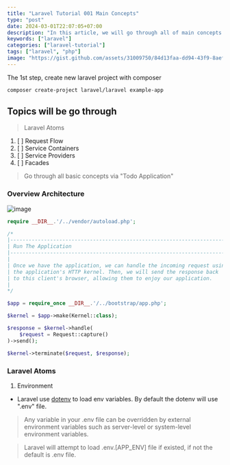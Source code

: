 ```yaml
---
title: "Laravel Tutorial 001 Main Concepts"
type: "post"
date: 2024-03-01T22:07:05+07:00
description: "In this article, we will go through all of main concepts in laravel."
keywords: ["laravel"]
categories: ["laravel-tutorial"]
tags: ["laravel", "php"]
image: "https://gist.github.com/assets/31009750/84d13faa-dd94-43f9-8aef-d4d13b4f64b1"
---
```


The 1st step, create new laravel project with composer

```sh
composer create-project laravel/laravel example-app
```

## Topics will be go through

> Laravel Atoms

1. [ ] Request Flow
2. [ ] Service Containers
3. [ ] Service Providers
4. [ ] Facades

> Go through all basic concepts via "Todo Application"

### Overview Architecture

![image](https://gist.github.com/assets/31009750/58f8d4de-89cb-4be3-a621-0667f14283a2)

```php
require __DIR__.'/../vendor/autoload.php';

/*
|--------------------------------------------------------------------------
| Run The Application
|--------------------------------------------------------------------------
|
| Once we have the application, we can handle the incoming request using
| the application's HTTP kernel. Then, we will send the response back
| to this client's browser, allowing them to enjoy our application.
|
*/

$app = require_once __DIR__.'/../bootstrap/app.php';

$kernel = $app->make(Kernel::class);

$response = $kernel->handle(
    $request = Request::capture()
)->send();

$kernel->terminate($request, $response);

```

### Laravel Atoms

1. Environment

- Laravel use [dotenv](https://github.com/vlucas/phpdotenv) to load env variables. By default the dotenv will use ".env" file.

> Any variable in your .env file can be overridden by external environment variables such as server-level or system-level environment variables.

> Laravel will attempt to load .env.[APP_ENV] file if existed, if not the default is .env file.
